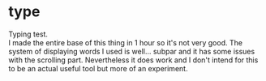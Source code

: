 # type
Typing test.  
I made the entire base of this thing in 1 hour so it's not very good. The system of displaying words I used is well... subpar and it has some issues with the scrolling part. Nevertheless it does work and I don't intend for this to be an actual useful tool but more of an experiment.
